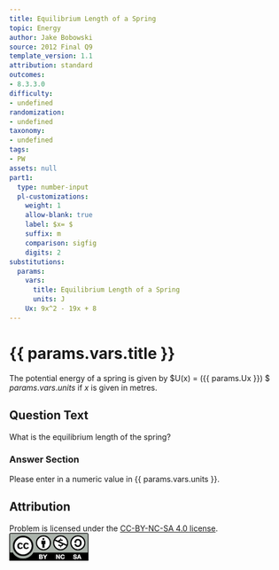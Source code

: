 ```yaml
---
title: Equilibrium Length of a Spring
topic: Energy
author: Jake Bobowski
source: 2012 Final Q9
template_version: 1.1
attribution: standard
outcomes:
- 8.3.3.0
difficulty:
- undefined
randomization:
- undefined
taxonomy:
- undefined
tags:
- PW
assets: null
part1:
  type: number-input
  pl-customizations:
    weight: 1
    allow-blank: true
    label: $x= $
    suffix: m
    comparison: sigfig
    digits: 2
substitutions:
  params:
    vars:
      title: Equilibrium Length of a Spring
      units: J
    Ux: 9x^2 - 19x + 8
---
```

# {{ params.vars.title }}
The potential energy of a spring is given by $U(x) = ({{ params.Ux }}) $ ${{ params.vars.units }}$ if $x$ is given in metres.

## Question Text

What is the equilibrium length of the spring?

### Answer Section

Please enter in a numeric value in {{ params.vars.units }}.

## Attribution

Problem is licensed under the [CC-BY-NC-SA 4.0 license](https://creativecommons.org/licenses/by-nc-sa/4.0/).<br> ![The Creative Commons 4.0 license requiring attribution-BY, non-commercial-NC, and share-alike-SA license.](https://raw.githubusercontent.com/firasm/bits/master/by-nc-sa.png)